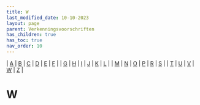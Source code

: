 ```yaml
---
title: W
last_modified_date: 10-10-2023
layout: page
parent: Verkenningsvoorschriften
has_children: true
has_toc: true
nav_order: 10
---
```


| [A](../A/A.html) | [B](../B/B.html) | [C](../C/C.html) | [D](../D/D.html) | [E](../E/E.html) | [F](../F/F.html) |
| [G](../G/G.html) | [H](../H/H.html) | [I](../I/I.html) | [J](../J/J.html) | [K](../K/K.html) | [L](../L/L.html) |
| [M](../M/M.html) | [N](../N/N.html) | [O](../O/O.html) | [P](../P/P.html) | [R](../R/R.html) | [S](../S/S.html) |
| [T](../T/T.html) | [U](../U/U.html) | [V](../V/V.html) | [W](../W/W.html) | [Z](../Z/Z.html) |

W
=

<!--

|     |     |     |     |     |
| --- | --- | --- | --- | --- |

| [![](../../images/foto-niet-beschikbaar.jpg)](Wad/Wad.html)<br>[Wad](Wad/Wad.html)
| [![](Wal/vv_0106_124x93.jpg)](Wal/Wal.html)<br>[Wal](Wal/Wal.html)
| [![](../../images/foto-niet-beschikbaar.jpg)](Warenhuis/Warenhuis.html)<br>[Warenhuis](Warenhuis/Warenhuis.html)
| [![](../../images/foto-niet-beschikbaar.jpg)](Waterbak/Waterbak.html)<br>[Waterbak](Waterbak/Waterbak.html)
| [![](Waterdeel/vv_0163_124x93.jpg)](Waterdeel/Waterdeel.html)<br>[Waterdeel](Waterdeel/Waterdeel.html)
Watergebied
| [![](../../images/foto-niet-beschikbaar.jpg)](Waterkering/Waterkering.html)<br>[Waterkering](Waterkering/Waterkering.html)
| [![](../../images/foto-niet-beschikbaar.jpg)](Waterleiding_-pompstation/Waterleiding_-pompstation.html)<br>[Waterleiding -pompstation](Waterleiding_-pompstation/Waterleiding_-pompstation.html)
Waterloop
Watermolen
| [![](../../images/foto-niet-beschikbaar.jpg)](Waterradmolen/Waterradmolen.html)<br>[Waterradmolen](Waterradmolen/Waterradmolen.html)
| [![](../S/Spaarbekken/Spaarbekken_125x100.bmp)](Waterreservoir/Waterreservoir.html)<br>[Waterreservoir](Waterreservoir/Waterreservoir.html)
| [![](../../images/foto-niet-beschikbaar.jpg)](Waterschap/Waterschap.html)<br>[Waterschap](Waterschap/Waterschap.html)
| [![](../T/Toren/vv_0169_125x100.jpg)](Watertoren/Watertoren.html)<br>[Watertoren](Watertoren/Watertoren.html)
| [![](Waterval/Waterval_125x100.bmp)](Waterval/Waterval.html)<br>[Waterval](Waterval/Waterval.html)
| [![](../../images/foto-niet-beschikbaar.jpg)](Waterzuiverings-installatie/Waterzuiverings-installatie.html)<br>[Waterzuiveringsinstallatie](Waterzuiverings-installatie/Waterzuiverings-installatie.html)
| [![](Weg/weg_125x100.bmp)](Weg/Weg.html)<br>[Weg](Weg/Weg.html)
Weg_achter_boerderij
Weg_Geintegreerd
Weg_in_aanleg
Weg_in_ontwerp
Weg_in_tunnel
Weg_op_dijk
Weg_op_pijlers
Weg_Parallel
Weg_Vrijliggend
| [![](Wegafsluiting/vv_0379_125x94.jpg)](Wegafsluiting/Wegafsluiting.html)<br>[Wegafsluiting / Wegafsluiter](Wegafsluiting/Wegafsluiting.html)
| [![](../../images/foto-niet-beschikbaar.jpg)](Wegenclassificaties/Wegenclassificaties.html)<br>[Wegenclassificaties](Wegenclassificaties/Wegenclassificaties.html)
Wegenwacht-station
Wegnaam
| [![](../K/Kilometerpaal/vv_0131_125x100.jpg)](Wegnummering/Wegnummering.html)<br>[Wegnummering](Wegnummering/Wegnummering.html)
Wegrestaurant
| [![](Wegwijzer/vv_0198_125x100.jpg)](Wegwijzer/Wegwijzer.html)<br>[Wegwijzer](Wegwijzer/Wegwijzer.html)
| [![](../G/Grasland/vv_0212_125x100.jpg)](Weiland/Weiland.html)<br>[Weiland](Weiland/Weiland.html)
| [![](../../images/foto-niet-beschikbaar.jpg)](Wel/Wel.html)<br>[Wel](Wel/Wel.html)
| [![](Werf/Werf_125x100.bmp)](Werf/Werf.html)<br>[Werf](Werf/Werf.html)
| [![](Werkhaven/Werkhaven_125x100.jpg)](Werkhaven/Werkhaven.html)<br>[Werkhaven](Werkhaven/Werkhaven.html)
| [![](../../images/foto-niet-beschikbaar.jpg)](Wiel/Wiel.html)<br>[Wiel](Wiel/Wiel.html)
niet hier: keyword| [![](../../images/foto-niet-beschikbaar.jpg)](../T/Terp/Terp.html)<br>[Terp, Wierde](../T/Terp/Terp.html)
Wijk
| [![](../../images/foto-niet-beschikbaar.jpg)](Wijk_Registratief_gebied/Wijk_Registratief_gebied.html)<br>[Wijk (Registratief gebied)](Wijk_Registratief_gebied/Wijk_Registratief_gebied.html)
| [![](Wijk_Sloot_of_kanaal/kanaal_in_veenkoloniaal_gebied._125x100.bmp)](Wijk_Sloot_of_kanaal/Wijk_Sloot_of_kanaal.html)<br>[Wijk (Sloot of kanaal)](Wijk_Sloot_of_kanaal/Wijk_Sloot_of_kanaal.html)
| [![](Wijngaard/Wijngaard_125x100.jpg)](Wijngaard/Wijngaard.html)<br>[Wijngaard](Wijngaard/Wijngaard.html)
| [![](../../images/foto-niet-beschikbaar.jpg)](Wildviaduct/Wildviaduct.html)<br>[Wildviaduct](Wildviaduct/Wildviaduct.html)
| [![](../D/Duiker/duiker_3_125x100.jpg)](Wildwissel/Wildwissel.html)<br>[Wildwissel](Wildwissel/Wildwissel.html)
Windbreker
| [![](../M/Molen/vv_0069_125x100.jpg)](Windmolen/Windmolen.html)<br>[Windmolen](Windmolen/Windmolen.html)
| [![](../../images/foto-niet-beschikbaar.jpg)](Windmolentje/Windmolentje.html)<br>[Windmolentje](Windmolentje/Windmolentje.html)
Windmotor
| [![](../../images/foto-niet-beschikbaar.jpg)](Windscherm/Windscherm.html)<br>[Windscherm](Windscherm/Windscherm.html)
| [![](../E/Energiemolen/vv_0202_125x100.jpg)](Windturbine/Windturbine.html)<br>[Windturbine](Windturbine/Windturbine.html)
| [![](Windturbinepark/Windturbinepark_125x100.bmp)](Windturbinepark/Windturbinepark.html)<br>[Windturbinepark](Windturbinepark/Windturbinepark.html)
| [![](Winkelcentrum/Winkelcentrum_125x100.jpg)](Winkelcentrum/Winkelcentrum.html)<br>[Winkelcentrum](Winkelcentrum/Winkelcentrum.html)
| [![](../../images/foto-niet-beschikbaar.jpg)](Winterpeil/Winterpeil.html)<br>[Winterpeil](Winterpeil/Winterpeil.html)
Wisselstrook
| [![](../../images/foto-niet-beschikbaar.jpg)](Woonboot/Woonboot.html)<br>[Woonboot](Woonboot/Woonboot.html)
Woonkern
Woonwagen
| [![](Woonwagencentrum/woonwagens_133x100.jpg)](Woonwagencentrum/Woonwagencentrum.html)<br>[Woonwagencentrum](Woonwagencentrum/Woonwagencentrum.html)
| [![](Woonwijk/Woonwijk_125x100.bmp)](Woonwijk/Woonwijk.html)<br>[Woonwijk](Woonwijk/Woonwijk.html)

-->
